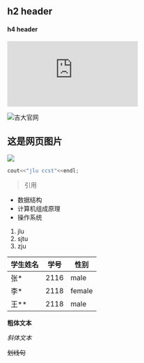 ## h2 header

#### h4 header

![查看另一个文件请点击这里](https://github.com/syiqun/homework/blob/main/README.md)

![吉大官网](https://www.jlu.edu.cn/)

## 这是网页图片

![](https://image.baidu.com/search/detail?ct=503316480&z=undefined&tn=baiduimagedetail&ipn=d&word=jpg%E5%9B%BE%E7%89%87&step_word=&ie=utf-8&in=&cl=2&lm=-1&st=undefined&hd=undefined&latest=undefined&copyright=undefined&cs=2307976623,577956796&os=2906781810,163644964&simid=3594866009,563921221&pn=9&rn=1&di=101750&ln=1643&fr=&fmq=1619402374158_R&fm=&ic=undefined&s=undefined&se=&sme=&tab=0&width=undefined&height=undefined&face=undefined&is=0,0&istype=0&ist=&jit=&bdtype=0&spn=0&pi=0&gsm=0&hs=2&objurl=https%3A%2F%2Fgimg2.baidu.com%2Fimage_search%2Fsrc%3Dhttp%253A%252F%252Fattach.bbs.miui.com%252Fforum%252F201209%252F07%252F140723rzyskwiwjweyjjie.jpg%26refer%3Dhttp%253A%252F%252Fattach.bbs.miui.com%26app%3D2002%26size%3Df9999%2C10000%26q%3Da80%26n%3D0%26g%3D0n%26fmt%3Djpeg%3Fsec%3D1621994372%26t%3D26f7e31f3d99465affba83266caa35ba&rpstart=0&rpnum=0&adpicid=0&force=undefined)


```C++
cout<<"jlu ccst"<<endl;
```


> 引用


- 数据结构
- 计算机组成原理
- 操作系统



1. jlu
2. sjtu
3. zju



| 学生姓名 | 学号 | 性别 |
| -------- | ---- | ---- |
| 张*      | 2116 | male  |
| 李*      | 2118 | female   |
| 王**     | 2118 | male   |

**粗体文本**

*斜体文本*

~~划线句~~

